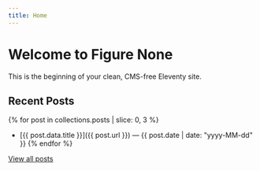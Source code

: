```yaml
---
title: Home
---
```


# Welcome to Figure None

This is the beginning of your clean, CMS-free Eleventy site.

## Recent Posts

{% for post in collections.posts | slice: 0, 3 %}
- [{{ post.data.title }}]({{ post.url }}) — {{ post.date | date: "yyyy-MM-dd" }}
{% endfor %}

[View all posts](/posts)